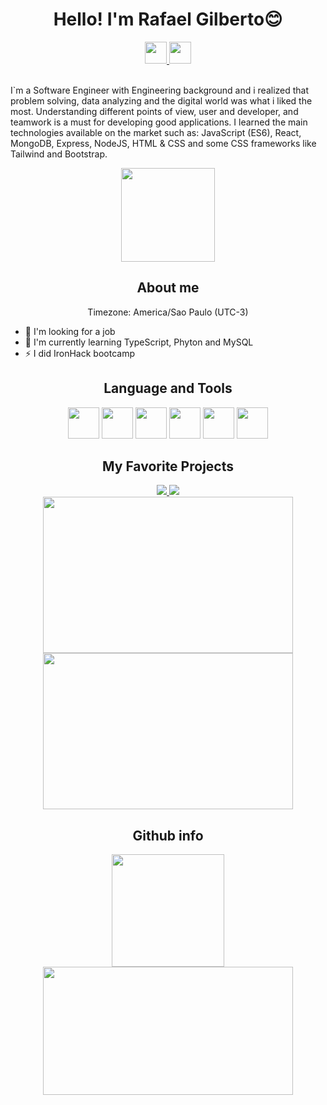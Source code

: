  <h1 align="center">Hello! I'm Rafael Gilberto😊</h1>
 <div align="center">
  <a href="https://www.linkedin.com/in/rafael-gilberto/">
   <img src="https://img.shields.io/badge/LinkedIn-0077B5?style=for-the-badge&logo=linkedin&logoColor=white" height="35rem" />
  </a>
  <a href="mailto:rgrl516@gmail.com">
   <img src="https://img.shields.io/badge/Gmail-D14836?style=for-the-badge&logo=gmail&logoColor=white" height="35rem" /> 
  </a>
 </div>
 <br />
 <p>I`m a Software Engineer with Engineering background and i realized that problem solving, data analyzing and the digital world was what i liked the most. Understanding different points of view, user and developer, and teamwork is a must for developing good applications. I learned the main technologies available on the market such as: JavaScript (ES6), React, MongoDB, Express, NodeJS, HTML & CSS and some CSS frameworks like Tailwind and Bootstrap.</p>
 <div align="center">
  <img src="https://discord.com/channels/1158128809602711623/1158128809602711626/1188475206902231082" height="150rem"/>
 </div>
 <h2 align="center">About me</h2>
 <p align="center">Timezone: America/Sao Paulo (UTC-3) </p>
 
 <ul>
  
  <li>🤔 I'm looking for a job </li>
  <li>💪 I'm currently learning TypeScript, Phyton and MySQL </li>
  <li>⚡ I did IronHack bootcamp</li>  
  
 </ul>
 </div>
 
 
 <h2 align="center">Language and Tools</h2>
 <div align="center">
  <img src="https://cdn.jsdelivr.net/gh/devicons/devicon/icons/javascript/javascript-original.svg" height="50rem"/>  
  <img src="https://cdn.jsdelivr.net/gh/devicons/devicon/icons/html5/html5-plain-wordmark.svg" height="50rem" /> 
  <img src="https://cdn.jsdelivr.net/gh/devicons/devicon/icons/css3/css3-plain-wordmark.svg" height="50rem" /> 
  <img src="https://cdn.jsdelivr.net/gh/devicons/devicon/icons/mongodb/mongodb-plain-wordmark.svg" height="50rem" />   
  <img src="https://cdn.jsdelivr.net/gh/devicons/devicon/icons/react/react-original-wordmark.svg" height="50rem" />               <img src="https://cdn.jsdelivr.net/gh/devicons/devicon/icons/git/git-plain-wordmark.svg" height="50rem" />
           
 </div>
 <h2 align="center">My Favorite Projects</h2>
 <div align="center">
  
  <div>
   <div>    
    <a href="https://github.com/RafaelGilberto/recipesapp" height="150rem"/>
     <img src="https://github-readme-stats.vercel.app/api/pin/?username=RafaelGilberto&repo=recipesapp&theme=dracula"/>
    </a>
    <a href="https://github.com/nikolasMendes/NARANI-front-end" height="150rem"/>
     <img src="https://github-readme-stats.vercel.app/api/pin/?username=nikolasMendes&repo=NARANI-front-end&theme=dracula"/>
    </a>
   </div>
   <div>
    <img src="https://i.imgur.com/BKRzvHI.png" height="250rem" width="400rem"/>
    <img src= "https://i.imgur.com/WnSFI8S.png" height="250rem" width="400rem"/>    
   </div>
 </div>
 
 <h2 align="center">Github info</h2>
 <div align="center">
  <img src="https://github-readme-stats.vercel.app/api?username=RafaelGilberto&show_icons=true&theme=dracula" height="180rem"/>
  <img src="https://github-readme-stats.vercel.app/api/top-langs/?username=RafaelGilberto&hide_progress=true&theme=dracula" height="205rem" width="400rem"/>
 
 </div>
        
  


<!--
**RafaelGilberto/RafaelGilberto** is a ✨ _special_ ✨ repository because its `README.md` (this file) appears on your GitHub profile.

Here are some ideas to get you started:

- 🔭 I’m currently working on ...
- 🌱 I’m currently learning phyton
- 👯 I’m looking to collaborate on ...
- 🤔 I’m looking for help with ...
- 💬 Ask me about ...
- 📫 How to reach me: ...
- 😄 Pronouns: ...
- ⚡ Fun fact: ...
-->
